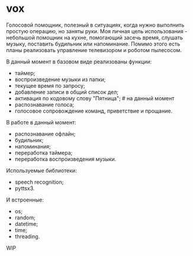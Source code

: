 # vox
Голосовой помощник, полезный в ситуациях, когда нужно выполнить простую операцию, но заняты руки.
Моя личная цель использования - небольшой помощник на кухне, помогающий засечь время, слушать музыку, поставить будильник или напоминание.
Помимо этого есть планы реализовать управление телевизором и роботом пылесосом.

В данный момент в базовом виде реализованы функции:
- таймер;
- воспроизведение музыки из папки;
- текущее время по запросу;
- добавление записи в общий список дел;
- активация по кодовому слову "Пятница"; # на данный момент
- распознавание голоса;
- голосовое сопровождение команд, приветствие и прощание.

В работе в данный момент:
- распознавание офлайн;
- будильник;
- напоминания;
- переработка таймера;
- переработка воспроизведения музыки.

Используемые библиотеки:
- speech recognition;
- pyttsx3.

И встроенные:
- os;
- random;
- datetime;
- time;
- threading.

WIP
